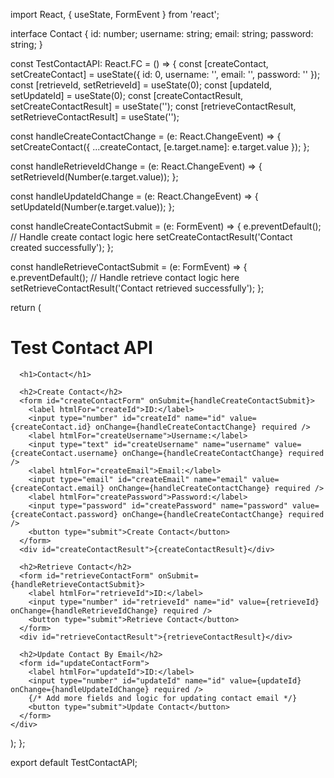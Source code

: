import React, { useState, FormEvent } from 'react';

interface Contact {
  id: number;
  username: string;
  email: string;
  password: string;
}

const TestContactAPI: React.FC = () => {
  const [createContact, setCreateContact] = useState<Contact>({ id: 0, username: '', email: '', password: '' });
  const [retrieveId, setRetrieveId] = useState<number>(0);
  const [updateId, setUpdateId] = useState<number>(0);
  const [createContactResult, setCreateContactResult] = useState<string>('');
  const [retrieveContactResult, setRetrieveContactResult] = useState<string>('');

  const handleCreateContactChange = (e: React.ChangeEvent<HTMLInputElement>) => {
    setCreateContact({ ...createContact, [e.target.name]: e.target.value });
  };

  const handleRetrieveIdChange = (e: React.ChangeEvent<HTMLInputElement>) => {
    setRetrieveId(Number(e.target.value));
  };

  const handleUpdateIdChange = (e: React.ChangeEvent<HTMLInputElement>) => {
    setUpdateId(Number(e.target.value));
  };

  const handleCreateContactSubmit = (e: FormEvent) => {
    e.preventDefault();
    // Handle create contact logic here
    setCreateContactResult('Contact created successfully');
  };

  const handleRetrieveContactSubmit = (e: FormEvent) => {
    e.preventDefault();
    // Handle retrieve contact logic here
    setRetrieveContactResult('Contact retrieved successfully');
  };

  return (
    <div>
      <h1>Test Contact API</h1>

      <h1>Contact</h1>

      <h2>Create Contact</h2>
      <form id="createContactForm" onSubmit={handleCreateContactSubmit}>
        <label htmlFor="createId">ID:</label>
        <input type="number" id="createId" name="id" value={createContact.id} onChange={handleCreateContactChange} required />
        <label htmlFor="createUsername">Username:</label>
        <input type="text" id="createUsername" name="username" value={createContact.username} onChange={handleCreateContactChange} required />
        <label htmlFor="createEmail">Email:</label>
        <input type="email" id="createEmail" name="email" value={createContact.email} onChange={handleCreateContactChange} required />
        <label htmlFor="createPassword">Password:</label>
        <input type="password" id="createPassword" name="password" value={createContact.password} onChange={handleCreateContactChange} required />
        <button type="submit">Create Contact</button>
      </form>
      <div id="createContactResult">{createContactResult}</div>

      <h2>Retrieve Contact</h2>
      <form id="retrieveContactForm" onSubmit={handleRetrieveContactSubmit}>
        <label htmlFor="retrieveId">ID:</label>
        <input type="number" id="retrieveId" name="id" value={retrieveId} onChange={handleRetrieveIdChange} required />
        <button type="submit">Retrieve Contact</button>
      </form>
      <div id="retrieveContactResult">{retrieveContactResult}</div>

      <h2>Update Contact By Email</h2>
      <form id="updateContactForm">
        <label htmlFor="updateId">ID:</label>
        <input type="number" id="updateId" name="id" value={updateId} onChange={handleUpdateIdChange} required />
        {/* Add more fields and logic for updating contact email */}
        <button type="submit">Update Contact</button>
      </form>
    </div>
  );
};

export default TestContactAPI;